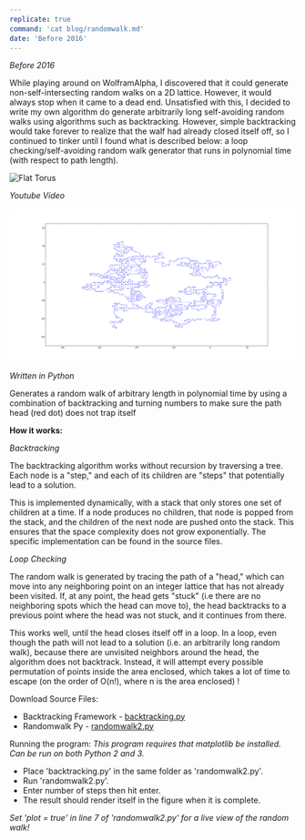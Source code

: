 ```yaml
---
replicate: true
command: 'cat blog/randomwalk.md'
date: 'Before 2016'
---
```


_Before 2016_

While playing around on WolframAlpha, I discovered that it could generate non-self-intersecting random walks on a 2D lattice. However, it would always stop when it came to a dead end. Unsatisfied with this, I decided to write my own algorithm do generate arbitrarily long self-avoiding random walks using algorithms such as backtracking. However, simple backtracking would take forever to realize that the walf had already closed itself off, so I continued to tinker until I found what is described below: a loop checking/self-avoiding random walk generator that runs in polynomial time (with respect to path length).

<img src="/assets/ndre/flat-torus.PNG" width="40%" alt="Flat Torus">

 _Youtube Video_

 ![2000 Step Self-Avoiding Random Walk](/resources/assets/randomwalk/randomwalk-2000-lg.png) 
 
 _Written in Python_ 
 
 Generates a random walk of arbitrary length in polynomial time by using a combination of backtracking and turning numbers to make sure the path head (red dot) does not trap itself 
 
 **How it works:** 
 
 *Backtracking* 
 
 The backtracking algorithm works without recursion by traversing a tree. Each node is a "step," and each of its children are "steps" that potentially lead to a solution.
 
 This is implemented dynamically, with a stack that only stores one set of children at a time. If a node produces no children, that node is popped from the stack, and the children of the next node are pushed onto the stack. This ensures that the space complexity does not grow exponentially. The specific implementation can be found in the source files.
 
 *Loop Checking* 
 
 The random walk is generated by tracing the path of a "head," which can move into any neighboring point on an integer lattice that has not already been visited. If, at any point, the head gets "stuck" (i.e there are no neighboring spots which the head can move to), the head backtracks to a previous point where the head was not stuck, and it continues from there. 
 
 This works well, until the head closes itself off in a loop. In a loop, even though the path will not lead to a solution (i.e. an arbitrarily long random walk), because there are unvisited neighbors around the head, the algorithm does not backtrack. Instead, it will attempt every possible permutation of points inside the area enclosed, which takes a lot of time to escape (on the order of O(n!), where n is the area enclosed) ! 
 
 Download Source Files:

*   Backtracking Framework - [backtracking.py](/resources/assets/randomwalk/backtracking.py)
*   Randomwalk Py - [randomwalk2.py](/resources/assets/randomwalk/randomwalk2.py)

Running the program: *This program requires that matplotlib be installed. Can be run on both Python 2 and 3.*

*   Place 'backtracking.py' in the same folder as 'randomwalk2.py'.
*   Run 'randomwalk2.py'.
*   Enter number of steps then hit enter.
*   The result should render itself in the figure when it is complete.

*Set 'plot = true' in line 7 of 'randomwalk2.py' for a live view of the random walk!*